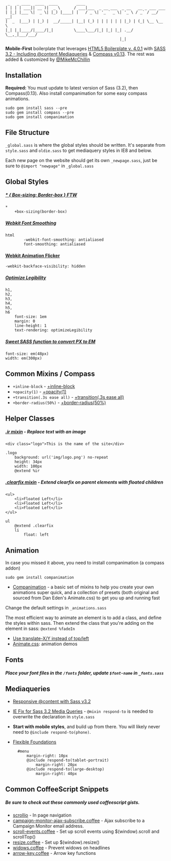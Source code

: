 
     _   _ ____  ____  ____        ____                                    
    | | | | ___|| __ )|  _ \      / ___|___  _ __ ___  _ __   __ _ ___ ___ 
    | |_| |___ \|  _ \| |_) |____| |   / _ \| '_ ` _ \| '_ \ / _` / __/ __|
    |  _  |___) | |_) |  __/_____| |__| (_) | | | | | | |_) | (_| \__ \__ \
    |_| |_|____/|____/|_|         \____\___/|_| |_| |_| .__/ \__,_|___/___/
                                                      |_|          
                     
    
**Mobile-First** boilerplate that leverages [HTML5 Boilerplate v. 4.0.1](http://html5boilerplate.com) with [SASS 3.2 - Including @content Mediaqueries](http://sass-lang.com/) & [Compass v0.13](http://compass-style.org/).
The rest was added & customized by [@MikeMcChillin](https://twitter.com/mikemcchillin)

## Installation
**Required:** 
You must update to latest version of Sass (3.2), then Compass(0.13). Also install companimation for some easy compass animations.

    sudo gem install sass --pre
    sudo gem install compass --pre
    sudo gem install companimation


## File Structure
`_global.sass` is where the global styles should be written. It's separate from `style.sass` and `oldie.sass` to get mediaquery styles in IE8 and below.

Each new page on the website should get its own `_newpage.sass`, just be sure to `@import "newpage"` in `_global.sass`

## Global Styles
##### [* { Box-sizing: Border-box } FTW](http://paulirish.com/2012/box-sizing-border-box-ftw/)

    *
        +box-sizing(border-box)

##### [Webkit Font Smoothing](http://maxvoltar.com/archive/-webkit-font-smoothing)

    html
            -webkit-font-smoothing: antialiased
            font-smoothing: antialiased

#### [Webkit Animation Flicker](http://bit.ly/NEdoDq)

    -webkit-backface-visibility: hidden

##### [Optimize Legibility](http://www.usabilitypost.com/2012/11/06/optimize-legibility/)

    h1,
    h2,
    h3,
    h4,
    h5,
    h6
        font-size: 1em
        margin: 0
        line-height: 1
        text-rendering: optimizeLegibility


##### [Sweet SASS function to convert PX to EM](http://www.pjmccormick.com/sweet-sass-function-convert-px-em)

    font-size: em(48px)
    width: em(300px)


## Common Mixins / Compass

* `+inline-block` - [+inline-block](http://compass-style.org/reference/compass/css3/inline_block/)
* `+opacity(1)` - [+opacity(1)](http://compass-style.org/reference/compass/css3/opacity/)
* `+transition(.3s ease all)` - [+transition(.3s ease all)](http://compass-style.org/reference/compass/css3/transition/)
* `+border-radius(50%)` - [+border-radius(50%)](http://compass-style.org/reference/compass/css3/border_radius/)
    

## Helper Classes

##### [.ir mixin](https://github.com/h5bp/html5-boilerplate/blob/master/doc/css.md#ir) - Replace text with an image

    <div class="logo">This is the name of the site</div>

    .logo
        background: url('img/logo.png') no-repeat
        height: 34px
        width: 100px
        @extend %ir

##### [.clearfix mixin](http://stackoverflow.com/questions/7154705/sass-scss-mixin-for-clearfix-best-approach/7154716#7154716) - Extend clearfix on parent elements with floated children

    <ul>
        <li>Floated Left</li>
        <li>Floated Left</li>
        <li>Floated Left</li>
    </ul>

    ul
        @extend .clearfix
        li
            float: left

## Animation
In case you missed it above, you need to install companimation (a compass addon)

    sudo gem install companimation    

* [Companimation](http://mikefowler.me/companimation/) - a basic set of mixins to help you create your own animations super quick, and a collection of presets (both original and sourced from Dan Eden's Animate.css) to get you up and running fast

Change the default settings in `_animations.sass`

The most efficient way to animate an element is to add a class, and define the styles within sass. Then extend the class that you're adding on the element in sass: `@extend %fadeIn`
* [Use translate-X/Y instead of top/left](http://paulirish.com/2012/why-moving-elements-with-translate-is-better-than-posabs-topleft/)
* [Animate.css](http://daneden.me/animate/): animation demos


## Fonts

##### Place your font files in the `/fonts` folder, update `$font-name` in `_fonts.sass`

## Mediaqueries

* [Responsive @content with Sass v3.2](http://blog.divshot.com/post/29552945105/useful-sass-mixins-for-responsive-design-font-sizing)
* [IE Fix for Sass 3.2 Media Queries](https://gist.github.com/rickharris/1493930) - `@mixin respond-to` is needed to overwrite the declaration in `style.sass`
* **Start with mobile styles**, and build up from there. You will likely never need to `@include respond-to(phone)`.
* [Flexible Foundations](http://trentwalton.com/2013/01/07/flexible-foundations/)

        #menu
            margin-right: 10px
            @include respond-to(tablet-portrait)
                margin-right: 20px
            @include respond-to(large-desktop)
                margin-right: 40px

## Common CoffeeScript Snippets
##### Be sure to check out these commonly used coffeescript gists.
* [scrollio](https://gist.github.com/MikeMcChillin/5333739) - In page navigation
* [campaign-monitor-ajax-subscribe.coffee](https://gist.github.com/MikeMcChillin/5333820) - Ajax subscribe to a Campaign Monitor email address.
* [scroll-events.coffee](https://gist.github.com/MikeMcChillin/5333753) - Set up scroll events using $(window).scroll and scrollTop()
* [resize.coffee](https://gist.github.com/MikeMcChillin/5333787) - Set up $(window).resize()
* [widows.coffee](https://gist.github.com/MikeMcChillin/5338560) - Prevent widows on headlines
* [arrow-key.coffee](https://gist.github.com/MikeMcChillin/5342967) - Arrow key functions

